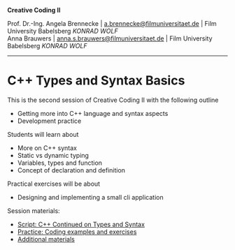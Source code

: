 **Creative Coding II**

Prof. Dr.-Ing. Angela Brennecke | a.brennecke@filmuniversitaet.de | Film University Babelsberg *KONRAD WOLF*   
Anna Brauwers | anna.s.brauwers@filmuniversitaet.de | Film University Babelsberg *KONRAD WOLF*

---

# C++ Types and Syntax Basics

This is the second session of Creative Coding II with the following outline

- Getting more into C++ language and syntax aspects
- Development practice


Students will learn about
- More on C++ syntax 
- Static vs dynamic typing
- Variables, types and function
- Concept of declaration and definition

Practical exercises will be about
- Designing and implementing a small cli application


Session materials:

- [Script: C++ Continued on Types and Syntax](./cpp_continued.md)
- [Practice: Coding examples and exercises](./code/readme.md)
- [Additional materials](./additional_material/)
